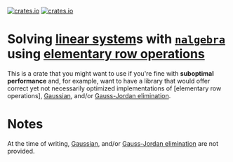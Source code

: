 [![crates.io](https://img.shields.io/crates/v/nalgebra_linsys.svg)][`nalgebra_linsys`]
[![crates.io](https://img.shields.io/crates/d/nalgebra_linsys.svg)][`nalgebra_linsys`]

# Solving [linear system]s with [`nalgebra`] using [elementary row operations][ero]

This is a crate that you might want to use if you're fine with **suboptimal performance** and, for example, want to have a library that would offer correct yet not necessarily optimized implementations of [elementary row operations], [Gaussian], and/or [Gauss-Jordan elimination].

# Notes

At the time of writing, [Gaussian], and/or [Gauss-Jordan elimination] are not provided.

[`nalgebra_linsys`]: https://crates.io/crates/nalgebra_linsys
[linear system]: https://en.wikipedia.org/wiki/System_of_linear_equations
[`nalgebra`]: https://crates.io/crates/nalgebra
[ero]: https://www.math.ucdavis.edu/~linear/old/notes3.pdf
[Gaussian]: https://en.wikipedia.org/wiki/Row_echelon_form
[Gauss-Jordan elimination]: https://online.stat.psu.edu/statprogram/reviews/matrix-algebra/gauss-jordan-elimination
[parameter objects]: http://principles-wiki.net/patterns:parameter_object
[Zero-based numbering]: https://en.wikipedia.org/wiki/Zero-based_numbering